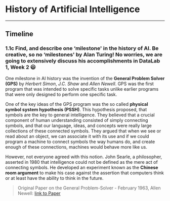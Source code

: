 # History of Artificial Intelligence
---
## Timeline

### 1.1c Find, and describe one ‘milestone' in the history of AI. Be creative, so no ‘milestones' by Alan Turing! No worries, we are going to extensively discuss his accomplishments in DataLab 1, Week 2 :smiley:
One milestone in AI history was the invention of the **General Problem Solver (GPS)** by *Herbert Simon*, *J.C. Shaw* and *Allen Newell*. GPS was the first program that was intended to solve specific tasks unlike earlier programs that were only designed to perform one specific task.

One of the key ideas of the GPS program was the so called **physical symbol system hypothesis (PSSH)**. This hypothesis proposed, that symbols are the key to general intelligence. They believed that a crucial component of human understanding consisted of simply connecting symbols, and that our language, ideas, and concepts were really large collections of these connected symbols. They argued that when we see or read about an object, we can associate it with its use and if we could program a machine to connect symbols the way humans do, and create enough of these connections, machines would behave more like us.

However, not everyone agreed with this notion. John Searle, a philosopher, asserted in 1980 that intelligence could not be defined as the mere act of connecting symbols. He developed an experiment known as the **Chinese room argument** to make his case against the assertion that computers think or at least have the ability to think in the future.

> Original Paper on the General Problem-Solver - February 1963, Allen Newell: [link to Paper](https://stacks.stanford.edu/file/druid:zk239tp3547/zk239tp3547.pdf)
